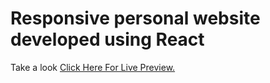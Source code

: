 # Responsive personal website developed using React

Take a look [Click Here For Live Preview.](https://albinjiji.github.io/portfolio/)

